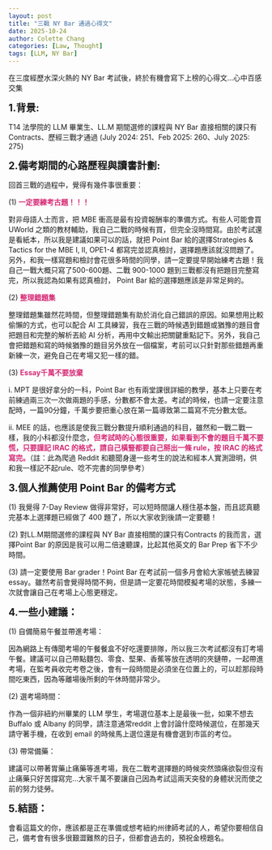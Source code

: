 ```yaml
---
layout: post
title: "三戰 NY Bar 通過心得文"
date: 2025-10-24
author: Colette Chang
categories: [Law, Thought]
tags: [LLM, NY Bar]
---
```


在三度經歷水深火熱的 NY Bar 考試後，終於有機會寫下上榜的心得文...心中百感交集

<span style="font-size: 1.4em; font-weight: bold;">1.背景:</span>

T14 法學院的 LLM 畢業生、LL.M 期間選修的課程與 NY Bar 直接相關的課只有 Contracts、歷經三戰才通過 (July 2024: 251、Feb 2025: 260、July 2025: 275)


<span style="font-size: 1.4em; font-weight: bold;">2.備考期間的心路歷程與讀書計劃:</span>

回首三戰的過程中，覺得有幾件事很重要：

(1)	<span style="color:rgb(214, 41, 116);"><b>一定要練考古題！！！</b></span>

對非母語人士而言，把 MBE 衝高是最有投資報酬率的準備方式。有些人可能會買 UWorld 之類的教材輔助，我自己二戰的時候有買，但完全沒時間寫。由於考試還是看紙本，所以我是建議如果可以的話，就把 Point Bar 給的選擇Strategies & Tactics for the MBE I, II, OPE1-4 都寫完並認真檢討，選擇題應該就沒問題了。另外，和我一樣寫題和檢討會花很多時間的同學，請一定要提早開始練考古題！我自己一戰大概只寫了500-600題、二戰 900-1000 題到三戰都沒有把題目完整寫完，所以我認為如果有認真檢討， Point Bar 給的選擇題應該是非常足夠的。

(2)	<span style="color:rgb(214, 41, 116);"><b>整理錯題集</b></span>

整理錯題集雖然花時間，但整理錯題集有助於消化自己錯誤的原因。如果想用比較偷懶的方式，也可以配合 AI 工具練習，我在三戰的時候遇到錯題或猶豫的題目會把題目和完整的解析丟給 AI 分析，再用中文輸出把關鍵重點記下。另外，我自己會把錯題和寫的時候猶豫的題目另外放在一個檔案，考前可以只針對那些錯題再重新練一次，避免自己在考場又犯一樣的錯。

(3)	<span style="color:rgb(214, 41, 116);"><b>Essay千萬不要放棄</b></span>

i.	MPT 是很好拿分的一科，Point Bar 也有兩堂課很詳細的教學，基本上只要在考前練過兩三次一次做兩題的手感，分數都不會太差。考試的時候，也請一定要注意配時，一篇90分鐘，千萬步要把重心放在第一篇導致第二篇寫不完分數太低。

ii.	MEE 的話，也應該是使我三戰分數提升順利通過的科目，雖然和一戰二戰一樣，我的小科都沒什麼念，<span style="color:rgb(214, 41, 116);"><b>但考試時的心態很重要，如果看到不會的題目千萬不要慌，只要謹記 IRAC 的格式，請自己橫豎都要自己掰出一條 rule，按 IRAC 的格式寫完。</b></span>（註：此為爬過 Reddit 和聽聞身邊一些考生的說法和經本人實測證明，供和我一樣記不起rule、唸不完書的同學參考） 

<span style="font-size: 1.4em; font-weight: bold;">3.個人推薦使用 Point Bar 的備考方式</span>

(1) 我覺得 7-Day Review 做得非常好，可以短時間讓人穩住基本盤，而且認真聽完基本上選擇題已經做了 400 題了，所以大家收到後請一定要聽！

(2) 對LL.M期間選修的課程與 NY Bar 直接相關的課只有Contracts 的我而言，選擇Point Bar 的原因是我可以用二倍速聽課，比起其他英文的 Bar Prep 省下不少時間。

(3) 請一定要使用 Bar grader！Point Bar 在考試前一個多月會給大家帳號去練習essay。雖然考前會覺得時間不夠，但是請一定要花時間模擬考場的狀態，多練一次就會讓自己在考場上心態更穩定。

<span style="font-size: 1.4em; font-weight: bold;">4.一些小建議：</span>

(1) 自備簡易午餐並帶進考場：

因為網路上有傳聞考場的午餐餐盒不好吃還要排隊，所以我三次考試都沒有訂考場午餐。建議可以自己帶點麵包、零食、堅果、香蕉等放在透明的夾鏈帶，一起帶進考場，在監考員收完考卷之後，會有一段時間是必須坐在位置上的，可以趁那段時間吃東西，因為等離場後所剩的午休時間非常少。

(2) 選考場時間：

作為一個非紐約州畢業的 LLM 學生，考場選位基本上是最後一批，如果不想去Buffalo 或 Albany 的同學，請注意通常reddit 上會討論什麼時候選位，在那幾天請守著手機，在收到 email 的時候馬上選位還是有機會選到市區的考位。

(3) 帶常備藥：

建議可以帶著胃藥止痛藥等進考場，我在二戰考選擇題的時候突然頭痛欲裂但沒有止痛藥只好苦撐寫完...大家千萬不要讓自己因為考試這兩天突發的身體狀況而使之前的努力徒勞。


<span style="font-size: 1.4em; font-weight: bold;">5.結語：</span>

會看這篇文的你，應該都是正在準備或想考紐約州律師考試的人，希望你要相信自己，備考會有很多很艱澀難熬的日子，但都會過去的，預祝金榜題名。
